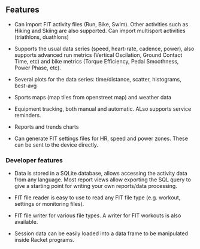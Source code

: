 ## Features ##

* Can import FIT activity files (Run, Bike, Swim).  Other activities such as
  Hiking and Skiing are also supported. Can import multisport activities
  (triathlons, duathlons)

* Supports the usual data series (speed, heart-rate, cadence, power), also
  supports advanced run metrics (Vertical Oscilation, Ground Contact Time,
  etc) and bike metrics (Torque Efficiency, Pedal Smoothness, Power Phase,
  etc).
  
* Several plots for the data series: time/distance, scatter, histograms,
  best-avg
  
* Sports maps (map tiles from openstreet map) and weather data

* Equipment tracking, both manual and automatic.  ALso supports service
  reminders.
  
* Reports and trends charts
  
* Can generate FIT settings files for HR, speed and power zones.  These can be
  sent to the device directly.
  
### Developer features ###

* Data is stored in a SQLite database, allows accessing the activity data from
  any language.  Most report views allow exporting the SQL query to give a
  starting point for writing your own reports/data processing.
  
* FIT file reader is easy to use to read any FIT file type (e.g. workout,
  settings or monitoring files).
  
* FIT file writer for various file types.  A writer for FIT workouts is also
  available.
  
* Session data can be easily loaded into a data frame to be manipulated inside
  Racket programs.
